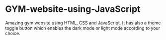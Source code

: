 # GYM-website-using-JavaScript
Amazing gym website using HTML, CSS and JavaScript. It has also a theme toggle button which enables the dark mode or light mode according to your choice.
